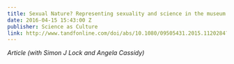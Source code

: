 ```yaml
---
title: Sexual Nature? Representing sexuality and science in the museum
date: 2016-04-15 15:43:00 Z
publisher: Science as Culture
link: http://www.tandfonline.com/doi/abs/10.1080/09505431.2015.1120284?journalCode=csac20&
---
```


*Article (with Simon J Lock and Angela Cassidy)*